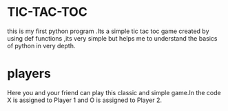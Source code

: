 # TIC-TAC-TOC
this is my first python program .Its a simple tic tac toc game created by using def functions ,its very simple but helps me to understand the basics of python in very depth.
# players
Here you and your friend can play this classic and simple game.In the code X is assigned to Player 1 and O is assigned to Player 2.
